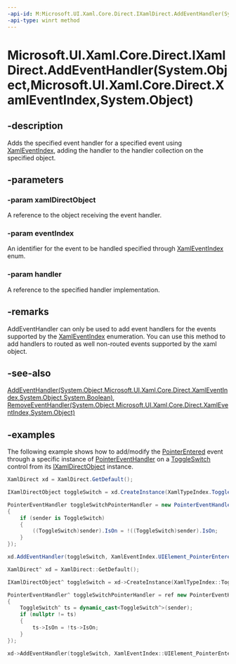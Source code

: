 ```yaml
---
-api-id: M:Microsoft.UI.Xaml.Core.Direct.IXamlDirect.AddEventHandler(System.Object,Microsoft.UI.Xaml.Core.Direct.XamlEventIndex,System.Object)
-api-type: winrt method
---
```


# Microsoft.UI.Xaml.Core.Direct.IXamlDirect.AddEventHandler(System.Object,Microsoft.UI.Xaml.Core.Direct.XamlEventIndex,System.Object)

<!--
public void AddEventHandler (object xamlDirectObject, Microsoft.UI.Xaml.Core.Direct.XamlEventIndex eventIndex, object handler);
-->

## -description

Adds the specified event handler for a specified event using [XamlEventIndex](xamleventindex.md), adding the handler to the handler collection on the specified object.

## -parameters

### -param xamlDirectObject

A reference to the object receiving the event handler.

### -param eventIndex

An identifier for the event to be handled specified through [XamlEventIndex](xamleventindex.md) enum.

### -param handler

A reference to the specified handler implementation.

## -remarks

AddEventHandler can only be used to add event handlers for the events supported by the [XamlEventIndex](xamleventindex.md) enumeration. You can use this method to add handlers to routed as well non-routed events supported by the xaml object.

## -see-also

[AddEventHandler(System.Object,Microsoft.UI.Xaml.Core.Direct.XamlEventIndex,System.Object,System.Boolean)](ixamldirect_addeventhandler_1505961231.md), [RemoveEventHandler(System.Object,Microsoft.UI.Xaml.Core.Direct.XamlEventIndex,System.Object)](ixamldirect_removeeventhandler_1875707612.md)

## -examples

The following example shows how to add/modify the [PointerEntered](../windows.ui.xaml/uielement_pointerentered.md) event through a specific instance of [PointerEventHandler](../windows.ui.xaml.input/pointereventhandler.md) on a [ToggleSwitch](../windows.ui.xaml.controls/toggleswitch.md) control from its [IXamlDirectObject](ixamldirectobject.md) instance.

```C#
XamlDirect xd = XamlDirect.GetDefault();

IXamlDirectObject toggleSwitch = xd.CreateInstance(XamlTypeIndex.ToggleSwitch);

PointerEventHandler toggleSwitchPointerHandler = new PointerEventHandler((sender, args) =>
{
    if (sender is ToggleSwitch)
    {
        ((ToggleSwitch)sender).IsOn = !((ToggleSwitch)sender).IsOn;
    }
});

xd.AddEventHandler(toggleSwitch, XamlEventIndex.UIElement_PointerEntered, toggleSwitchPointerHandler);
```

```CPP
XamlDirect^ xd = XamlDirect::GetDefault();

IXamlDirectObject^ toggleSwitch = xd->CreateInstance(XamlTypeIndex::ToggleSwitch);

PointerEventHandler^ toggleSwitchPointerHandler = ref new PointerEventHandler([&](Platform::Object^ sender, PointerRoutedEventArgs^ args)
{
    ToggleSwitch^ ts = dynamic_cast<ToggleSwitch^>(sender);
    if (nullptr != ts)
    {
        ts->IsOn = !ts->IsOn;
    }
});

xd->AddEventHandler(toggleSwitch, XamlEventIndex::UIElement_PointerEntered, toggleSwitchPointerHandler);
```
